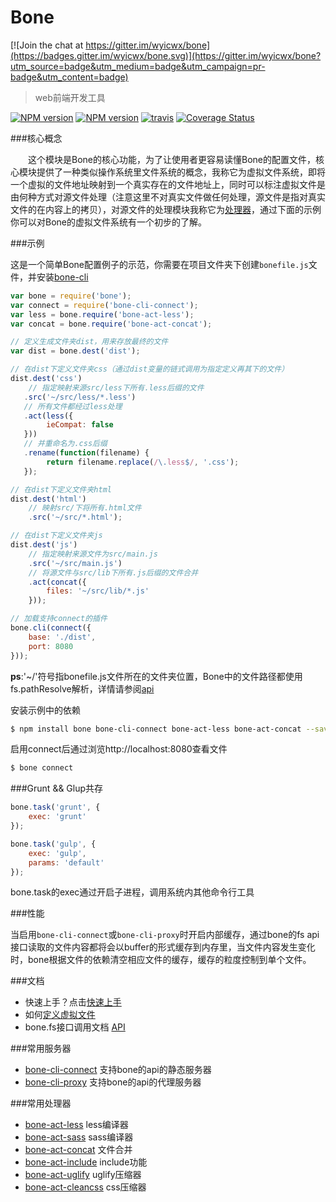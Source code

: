 # Bone 

[![Join the chat at https://gitter.im/wyicwx/bone](https://badges.gitter.im/wyicwx/bone.svg)](https://gitter.im/wyicwx/bone?utm_source=badge&utm_medium=badge&utm_campaign=pr-badge&utm_content=badge)
> web前端开发工具

<!-- <img src="/bone.png" alt="bone" width="50%"/> -->

[![NPM version](https://img.shields.io/npm/v/bone.svg?style=flat)](https://npmjs.org/package/bone) [![NPM version](https://img.shields.io/npm/dm/bone.svg?style=flat)](https://npmjs.org/package/bone) [![travis](https://api.travis-ci.org/wyicwx/bone.png)](https://travis-ci.org/wyicwx/bone) 
[![Coverage Status](https://coveralls.io/repos/wyicwx/bone/badge.png?branch=master)](https://coveralls.io/r/wyicwx/bone?branch=master)

###核心概念

　　这个模块是Bone的核心功能，为了让使用者更容易读懂Bone的配置文件，核心模块提供了一种类似操作系统里文件系统的概念，我称它为虚拟文件系统，即将一个虚拟的文件地址映射到一个真实存在的文件地址上，同时可以标注虚拟文件是由何种方式对源文件处理（注意这里不对真实文件做任何处理，源文件是指对真实文件的在内容上的拷贝），对源文件的处理模块我称它为[处理器](https://github.com/wyicwx/bone/blob/master/docs/plugin.md)，通过下面的示例你可以对Bone的虚拟文件系统有一个初步的了解。

###示例

这是一个简单Bone配置例子的示范，你需要在项目文件夹下创建`bonefile.js`文件，并安装[bone-cli](https://github.com/wyicwx/bone-cli)

```js
var bone = require('bone');
var connect = require('bone-cli-connect');
var less = bone.require('bone-act-less');
var concat = bone.require('bone-act-concat');

// 定义生成文件夹dist，用来存放最终的文件
var dist = bone.dest('dist');

// 在dist下定义文件夹css（通过dist变量的链式调用为指定定义再其下的文件）
dist.dest('css')
	// 指定映射来源src/less下所有.less后缀的文件
   .src('~/src/less/*.less')
   // 所有文件都经过less处理
   .act(less({
   		ieCompat: false
   }))
   // 并重命名为.css后缀
   .rename(function(filename) {
		return filename.replace(/\.less$/, '.css');
   });

// 在dist下定义文件夹html
dist.dest('html')
	// 映射src/下将所有.html文件
	.src('~/src/*.html');

// 在dist下定义文件夹js
dist.dest('js')
	// 指定映射来源文件为src/main.js
	.src('~/src/main.js')
	// 将源文件与src/lib下所有.js后缀的文件合并
	.act(concat({
		files: '~/src/lib/*.js'
	}));

// 加载支持connect的插件
bone.cli(connect({
	base: './dist',
	port: 8080
}));
```

**ps**:'~/'符号指bonefile.js文件所在的文件夹位置，Bone中的文件路径都使用fs.pathResolve解析，详情请参阅[api](https://github.com/wyicwx/bone/blob/master/docs/api.md#pathresolvefilepath-dir)

安装示例中的依赖
```sh
$ npm install bone bone-cli-connect bone-act-less bone-act-concat --save-dev
```

启用connect后通过浏览http://localhost:8080查看文件
```sh
$ bone connect
```

###Grunt && Glup共存
```js
bone.task('grunt', {
	exec: 'grunt'
});
```

```js
bone.task('gulp', {
	exec: 'gulp',
	params: 'default'
});
```

bone.task的exec通过开启子进程，调用系统内其他命令行工具

###性能

当启用`bone-cli-connect`或`bone-cli-proxy`时开启内部缓存，通过bone的fs api接口读取的文件内容都将会以buffer的形式缓存到内存里，当文件内容发生变化时，bone根据文件的依赖清空相应文件的缓存，缓存的粒度控制到单个文件。

###文档

+ 快速上手？点击[快速上手](https://github.com/wyicwx/bone/blob/master/docs/getting-started.md)
+ 如何[定义虚拟文件](https://github.com/wyicwx/bone/blob/master/docs/file.md)
+ bone.fs接口调用文档 [API](https://github.com/wyicwx/bone/blob/master/docs/api.md)

###常用服务器

+ [bone-cli-connect](https://github.com/wyicwx/bone-cli-connect) 支持bone的api的静态服务器
+ [bone-cli-proxy](https://github.com/wyicwx/bone-cli-proxy) 支持bone的api的代理服务器

###常用处理器

+ [bone-act-less](https://github.com/wyicwx/bone-act-less) less编译器
+ [bone-act-sass](https://github.com/jansesun/bone-act-sass) sass编译器
+ [bone-act-concat](https://github.com/wyicwx/bone-act-concat) 文件合并
+ [bone-act-include](https://github.com/wyicwx/bone-act-include) include功能
+ [bone-act-uglify](https://github.com/wyicwx/bone-act-uglify) uglify压缩器
+ [bone-act-cleancss](https://github.com/wyicwx/bone-act-cleancss) css压缩器
